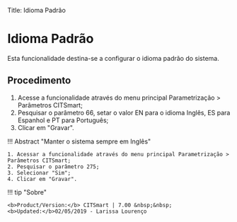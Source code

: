 Title: Idioma Padrão

# Idioma Padrão

Esta funcionalidade destina-se a configurar o idioma padrão do sistema.

## Procedimento

1. Acesse a funcionalidade através do menu principal Parametrização > Parâmetros CITSmart;
2. Pesquisar o parâmetro 66, setar o valor EN para o idioma Inglês, ES para Espanhol e PT para Português;
3. Clicar em "Gravar".

!!! Abstract "Manter o sistema sempre em Inglês"  

    1. Acessar a funcionalidade através do menu principal Parametrização > Parâmetros CITSmart;  
    2. Pesquisar o parâmetro 275; 
    3. Selecionar "Sim"; 
    4. Clicar em "Gravar".  
	
	
!!! tip "Sobre"

    <b>Product/Version:</b> CITSmart | 7.00 &nbsp;&nbsp;
    <b>Updated:</b>02/05/2019 - Larissa Lourenço
	
	
